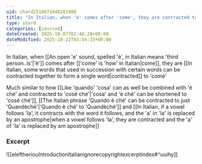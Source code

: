 ```yaml
---
uid: shard2510071048281980
title: "In Italian, when 'è' comes after 'come', they are contracted to 'comè'"
type: shard
categories: [sourced]
dateCreated: 2025-10-07T02:48:28+00:00
dateModified: 2025-10-22T03:54:33+00:00
---
```

In Italian, when [[An open 'e' sound, spelled 'è', in Italian means 'third person..is'|'è']] comes after [['come' is 'how' in Italian|come]], they are [[In Italian, some words that used in succession with certain words can be contracted together to form a single word|contracted]] to 'comè'

Much similar to how [[Like 'quando' 'cosa' can as well be combined with 'è ché' and contracted to 'cosè ché'|'cosa' and 'è ché' can be shortened to 'cosè ché']], [[The Italian phrase 'Quando è ché' can be contracted to just 'Quandèché'|'Quando è ché' to 'Quandèché']] and [[In Italian, if a vowel follows 'la', it contracts with the word it follows, and the 'a' in 'la' is replaced by an apostrophe|when a vowel follows 'la', they are contracted and the 'a' of 'la' is replaced by am apostrophe]]
### Excerpt
![[eleftheriouIntroductionItalianignorecopyrightexcerptindex#^uuihy]]
